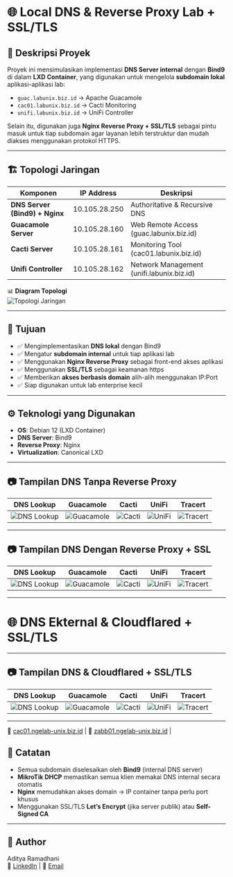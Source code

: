 # 🌐 Local DNS & Reverse Proxy Lab + SSL/TLS

## 📌 Deskripsi Proyek
Proyek ini mensimulasikan implementasi **DNS Server internal** dengan **Bind9** di dalam **LXD Container**, yang digunakan untuk mengelola **subdomain lokal** aplikasi-aplikasi lab:  

- `guac.labunix.biz.id` → Apache Guacamole  
- `cac01.labunix.biz.id` → Cacti Monitoring  
- `unifi.labunix.biz.id` → UniFi Controller  

Selain itu, digunakan juga **Nginx Reverse Proxy + SSL/TLS** sebagai pintu masuk untuk tiap subdomain agar layanan lebih terstruktur dan mudah diakses menggunakan protokol HTTPS.  

---

## 🏗️ Topologi Jaringan

| Komponen                          | IP Address      | Deskripsi                       |
|-----------------------------------|-----------------|---------------------------------|
| **DNS Server (Bind9) + Nginx**    | 10.105.28.250   | Authoritative & Recursive DNS    |
| **Guacamole Server**              | 10.105.28.160   | Web Remote Access (guac.labunix.biz.id) |
| **Cacti Server**                  | 10.105.28.161   | Monitoring Tool (cac01.labunix.biz.id)  |
| **Unifi Controller**              | 10.105.28.162   | Network Management (unifi.labunix.biz.id) |

📊 **Diagram Topologi**  
![Topologi Jaringan](/Image/topologi-dns-nginx.png)  

---

## 🎯 Tujuan
- ✅ Mengimplementasikan **DNS lokal** dengan Bind9  
- ✅ Mengatur **subdomain internal** untuk tiap aplikasi lab  
- ✅ Menggunakan **Nginx Reverse Proxy** sebagai front-end akses aplikasi
- ✅ Menggunakan **SSL/TLS** sebagai keamanan https  
- ✅ Memberikan **akses berbasis domain** alih-alih menggunakan IP:Port  
- ✅ Siap digunakan untuk lab enterprise kecil  

---

## ⚙️ Teknologi yang Digunakan
- **OS**: Debian 12 (LXD Container)  
- **DNS Server**: Bind9  
- **Reverse Proxy**: Nginx  
- **Virtualization**: Canonical LXD   

---

## 📷 Tampilan DNS Tanpa Reverse Proxy 

| DNS Lookup | Guacamole | Cacti | UniFi | Tracert |
|------------|-----------|-------|-------|---------|
| ![DNS Lookup](/Image/dnslookup.png) | ![Guacamole](/Image/guacamole.png) | ![Cacti](/Image/cacti.png) | ![UniFi](/Image/unifi.png) |![Tracert](/Image/trace.png) |

---
## 📷 Tampilan DNS Dengan Reverse Proxy + SSL  

| DNS Lookup | Guacamole | Cacti | UniFi | Tracert |
|------------|-----------|-------|-------|---------|
| ![DNS Lookup](/Image/dnslookup.png) | ![Guacamole](/Image/guacamole.png) | ![Cacti](/Image/cacti.png) | ![UniFi](/Image/unifi.png) |![Tracert](/Image/tracert.png) |
---

# 🌐 DNS Ekternal & Cloudflared + SSL/TLS
---
## 📷 Tampilan DNS & Cloudflared + SSL/TLS  

| DNS Lookup | Guacamole | Cacti | UniFi | Tracert |
|------------|-----------|-------|-------|---------|
| ![DNS Lookup](/Image/dnslookup.png) | ![Guacamole](/Image/guacamole.png) | ![Cacti](/Image/cacti.png) | ![UniFi](/Image/unifi.png) |![Tracert](/Image/tracert.png) |
---

🔗 [cac01.ngelab-unix.biz.id](https://cac01.ngelab-unix.biz.id) |
🔗 [zabb01.ngelab-unix.biz.id](https://zabb01.ngelab-unix.biz.id) |

## 📌 Catatan
- Semua subdomain diselesaikan oleh **Bind9** (internal DNS server)  
- **MikroTik DHCP** memastikan semua klien memakai DNS internal secara otomatis  
- **Nginx** memudahkan akses domain → IP container tanpa perlu port khusus  
- Menggunakan SSL/TLS **Let’s Encrypt** (jika server publik) atau **Self-Signed CA**  

---

## 👤 Author
Aditya Ramadhani  
🔗 [LinkedIn](https://linkedin.com/in/username) | 📧 [Email](mailto:ramadhaniaditya19@gmail.com)  
